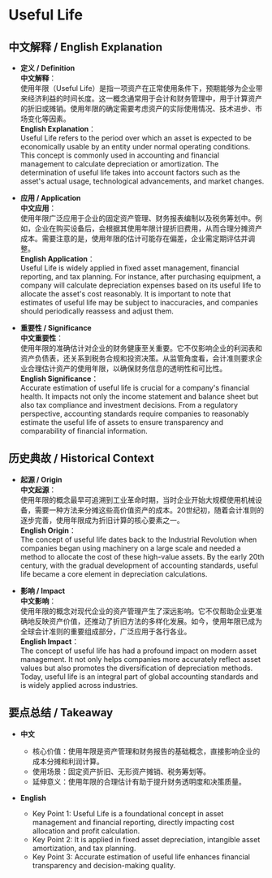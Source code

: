 # Useful Life

## 中文解释 / English Explanation

* **定义 / Definition**  
  **中文解释**：  
  使用年限（Useful Life）是指一项资产在正常使用条件下，预期能够为企业带来经济利益的时间长度。这一概念通常用于会计和财务管理中，用于计算资产的折旧或摊销。使用年限的确定需要考虑资产的实际使用情况、技术进步、市场变化等因素。  
  **English Explanation**：  
  Useful Life refers to the period over which an asset is expected to be economically usable by an entity under normal operating conditions. This concept is commonly used in accounting and financial management to calculate depreciation or amortization. The determination of useful life takes into account factors such as the asset's actual usage, technological advancements, and market changes.

* **应用 / Application**  
  **中文应用**：  
  使用年限广泛应用于企业的固定资产管理、财务报表编制以及税务筹划中。例如，企业在购买设备后，会根据其使用年限计提折旧费用，从而合理分摊资产成本。需要注意的是，使用年限的估计可能存在偏差，企业需定期评估并调整。  
  **English Application**：  
  Useful Life is widely applied in fixed asset management, financial reporting, and tax planning. For instance, after purchasing equipment, a company will calculate depreciation expenses based on its useful life to allocate the asset's cost reasonably. It is important to note that estimates of useful life may be subject to inaccuracies, and companies should periodically reassess and adjust them.

* **重要性 / Significance**  
  **中文重要性**：  
  使用年限的准确估计对企业的财务健康至关重要。它不仅影响企业的利润表和资产负债表，还关系到税务合规和投资决策。从监管角度看，会计准则要求企业合理估计资产的使用年限，以确保财务信息的透明性和可比性。  
  **English Significance**：  
  Accurate estimation of useful life is crucial for a company's financial health. It impacts not only the income statement and balance sheet but also tax compliance and investment decisions. From a regulatory perspective, accounting standards require companies to reasonably estimate the useful life of assets to ensure transparency and comparability of financial information.

## 历史典故 / Historical Context

* **起源 / Origin**  
  **中文起源**：  
  使用年限的概念最早可追溯到工业革命时期，当时企业开始大规模使用机械设备，需要一种方法来分摊这些高价值资产的成本。20世纪初，随着会计准则的逐步完善，使用年限成为折旧计算的核心要素之一。  
  **English Origin**：  
  The concept of useful life dates back to the Industrial Revolution when companies began using machinery on a large scale and needed a method to allocate the cost of these high-value assets. By the early 20th century, with the gradual development of accounting standards, useful life became a core element in depreciation calculations.

* **影响 / Impact**  
  **中文影响**：  
  使用年限的概念对现代企业的资产管理产生了深远影响。它不仅帮助企业更准确地反映资产价值，还推动了折旧方法的多样化发展。如今，使用年限已成为全球会计准则的重要组成部分，广泛应用于各行各业。  
  **English Impact**：  
  The concept of useful life has had a profound impact on modern asset management. It not only helps companies more accurately reflect asset values but also promotes the diversification of depreciation methods. Today, useful life is an integral part of global accounting standards and is widely applied across industries.

## 要点总结 / Takeaway

* **中文**  
  - 核心价值：使用年限是资产管理和财务报告的基础概念，直接影响企业的成本分摊和利润计算。  
  - 使用场景：固定资产折旧、无形资产摊销、税务筹划等。  
  - 延伸意义：使用年限的合理估计有助于提升财务透明度和决策质量。

* **English**  
  - Key Point 1: Useful Life is a foundational concept in asset management and financial reporting, directly impacting cost allocation and profit calculation.  
  - Key Point 2: It is applied in fixed asset depreciation, intangible asset amortization, and tax planning.  
  - Key Point 3: Accurate estimation of useful life enhances financial transparency and decision-making quality.